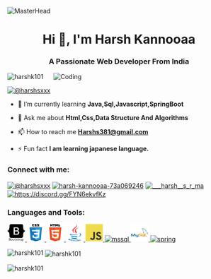 ![MasterHead](https://www.arkasoftwares.com/blog/wp-content/uploads/2021/01/header_banner-2.jpg)
<h1 align="center">Hi 👋, I'm Harsh Kannooaa</h1>
<h3 align="center">A Passionate Web Developer From India</h3>
<img align="right" width="400" src="https://hack.codingblocks.com/_nuxt/img/maingif.1646021.gif" alt="Coding">
<p align="left"> <img src="https://komarev.com/ghpvc/?username=harshk101&label=Profile%20views&color=0e75b6&style=flat" alt="harshk101" /> </p>

<p align="left"> <a href="https://twitter.com/@harshsxxx" target="blank"><img src="https://img.shields.io/twitter/follow/@harshsxxx?logo=twitter&style=for-the-badge" alt="@harshsxxx" /></a> </p>

- 🌱 I’m currently learning **Java,Sql,Javascript,SpringBoot**

- 💬 Ask me about **Html,Css,Data Structure And Algorithms**

- 📫 How to reach me **Harshs381@gmail.com**

- ⚡ Fun fact **I am learning japanese language.**

<h3 align="left">Connect with me:</h3>
<p align="left">
<a href="https://twitter.com/@harshsxxx" target="blank"><img align="center" src="https://raw.githubusercontent.com/rahuldkjain/github-profile-readme-generator/master/src/images/icons/Social/twitter.svg" alt="@harshsxxx" height="30" width="40" /></a>
<a href="https://linkedin.com/in/harsh-kannooaa-73a069246" target="blank"><img align="center" src="https://raw.githubusercontent.com/rahuldkjain/github-profile-readme-generator/master/src/images/icons/Social/linked-in-alt.svg" alt="harsh-kannooaa-73a069246" height="30" width="40" /></a>
<a href="https://instagram.com/___harsh__s_r_ma" target="blank"><img align="center" src="https://raw.githubusercontent.com/rahuldkjain/github-profile-readme-generator/master/src/images/icons/Social/instagram.svg" alt="___harsh__s_r_ma" height="30" width="40" /></a>
<a href="https://discord.gg/https://discord.gg/FYN6ekvfKz" target="blank"><img align="center" src="https://raw.githubusercontent.com/rahuldkjain/github-profile-readme-generator/master/src/images/icons/Social/discord.svg" alt="https://discord.gg/FYN6ekvfKz" height="30" width="40" /></a>
</p>

<h3 align="left">Languages and Tools:</h3>
<p align="left"> <a href="https://getbootstrap.com" target="_blank" rel="noreferrer"> <img src="https://raw.githubusercontent.com/devicons/devicon/master/icons/bootstrap/bootstrap-plain-wordmark.svg" alt="bootstrap" width="40" height="40"/> </a> <a href="https://www.w3schools.com/css/" target="_blank" rel="noreferrer"> <img src="https://raw.githubusercontent.com/devicons/devicon/master/icons/css3/css3-original-wordmark.svg" alt="css3" width="40" height="40"/> </a> <a href="https://www.w3.org/html/" target="_blank" rel="noreferrer"> <img src="https://raw.githubusercontent.com/devicons/devicon/master/icons/html5/html5-original-wordmark.svg" alt="html5" width="40" height="40"/> </a> <a href="https://www.java.com" target="_blank" rel="noreferrer"> <img src="https://raw.githubusercontent.com/devicons/devicon/master/icons/java/java-original.svg" alt="java" width="40" height="40"/> </a> <a href="https://developer.mozilla.org/en-US/docs/Web/JavaScript" target="_blank" rel="noreferrer"> <img src="https://raw.githubusercontent.com/devicons/devicon/master/icons/javascript/javascript-original.svg" alt="javascript" width="40" height="40"/> </a> <a href="https://www.microsoft.com/en-us/sql-server" target="_blank" rel="noreferrer"> <img src="https://www.svgrepo.com/show/303229/microsoft-sql-server-logo.svg" alt="mssql" width="40" height="40"/> </a> <a href="https://www.mysql.com/" target="_blank" rel="noreferrer"> <img src="https://raw.githubusercontent.com/devicons/devicon/master/icons/mysql/mysql-original-wordmark.svg" alt="mysql" width="40" height="40"/> </a> <a href="https://spring.io/" target="_blank" rel="noreferrer"> <img src="https://www.vectorlogo.zone/logos/springio/springio-icon.svg" alt="spring" width="40" height="40"/> </a> </p>

<p><img align="left" src="https://github-readme-stats.vercel.app/api/top-langs?username=harshk101&show_icons=true&locale=en&layout=compact" alt="harshk101" /></p>

<p>&nbsp;<img align="center" src="https://github-readme-stats.vercel.app/api?username=harshk101&show_icons=true&locale=en" alt="harshk101" /></p>

<p><img align="center" src="https://github-readme-streak-stats.herokuapp.com/?user=harshk101&" alt="harshk101" /></p>

